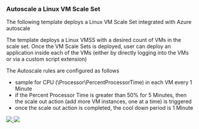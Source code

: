 ### Autoscale a Linux VM Scale Set ###

The following template deploys a Linux VM Scale Set integrated with Azure autoscale

The template deploys a Linux VMSS with a desired count of VMs in the scale set. Once the VM Scale Sets is deployed, user can deploy an application inside each of the VMs (either by directly logging into the VMs or via a custom script extension)

The Autoscale rules are configured as follows
- sample for CPU (\\Processor\\PercentProcessorTime) in each VM every 1 Minute
- if the Percent Processor Time is greater than 50% for 5 Minutes, then the scale out action (add more VM instances, one at a time) is triggered
- once the scale out action is completed, the cool down period is 1 Minute


<a href="https://portal.azure.cn/#create/Microsoft.Template/uri/https%3A%2F%2Fraw.githubusercontent.com%2FAzure%2Fazure-quick-start-china%2Fmaster%2F201-vmss-ubuntu-autoscale%2Fazuredeploy.json" target="_blank">
    <img src="http://azuredeploy.net/deploybutton.png"/>
</a>
<a href="http://armviz.io/#/?load=https%3A%2F%2Fraw.githubusercontent.com%2FAzure%2Fazure-quickstart-templates%2Fmaster%2F201-vmss-ubuntu-autoscale%2Fazuredeploy.json" target="_blank">
    <img src="http://armviz.io/visualizebutton.png"/>
</a>

